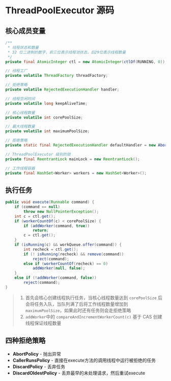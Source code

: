 # ThreadPoolExecutor 源码

## 核心成员变量

```java
/**
 * 线程状态和数量
 * 32 位二进制的数字，前三位表示线程池状态，后29位表示线程数量
 */
private final AtomicInteger ctl = new AtomicInteger(ctlOf(RUNNING, 0));

// 线程工厂
private volatile ThreadFactory threadFactory;

// 拒绝策略
private volatile RejectedExecutionHandler handler;

// 线程空闲时间
private volatile long keepAliveTime;

// 核心线程数量
private volatile int corePoolSize;

// 最大线程数量
private volatile int maximumPoolSize;

// 拒绝策略
private static final RejectedExecutionHandler defaultHandler = new AbortPolicy();

// ThreadPoolExecutor 级别的锁
private final ReentrantLock mainLock = new ReentrantLock();

// 工作线程容器
private final HashSet<Worker> workers = new HashSet<Worker>();
```

## 执行任务

```java
public void execute(Runnable command) {
    if (command == null)
        throw new NullPointerException();
    int c = ctl.get();
    if (workerCountOf(c) < corePoolSize) {
        if (addWorker(command, true))
            return;
        c = ctl.get();
    }
    if (isRunning(c) && workQueue.offer(command)) {
        int recheck = ctl.get();
        if (! isRunning(recheck) && remove(command))
            reject(command);
        else if (workerCountOf(recheck) == 0)
            addWorker(null, false);
    }
    else if (!addWorker(command, false))
        reject(command);
}
```

> 1. 首先会核心创建线程执行任务，当核心线程数量达到 `corePoolSize` 后会将任务入队，当队列满了后将工作线程数量增加到 `maximumPoolSize`，如果此时还有任务则会走拒绝策略
> 2. `addWorker`中的 `compareAndIncrementWorkerCount(c)` 基于 CAS 创建线程保证线程数量

## 四种拒绝策略

- **AbortPolicy** - 抛出异常
- **CallerRunsPolicy** - 直接在execute方法的调用线程中运行被拒绝的任务
- **DiscardPolicy** - 丢弃任务
- **DiscardOldestPolicy** - 丢弃最早的未处理请求，然后重试execute 